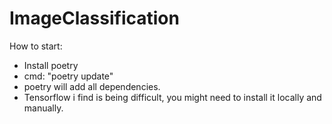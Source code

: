 # ImageClassification

How to start:

* Install poetry
* cmd: "poetry update"
* poetry will add all dependencies.
* Tensorflow i find is being difficult, you might need to install it locally and manually.